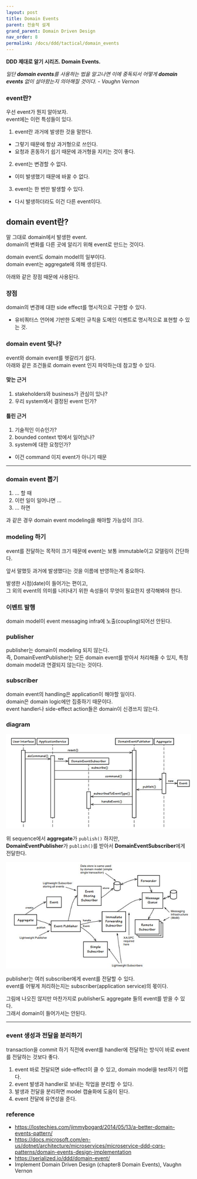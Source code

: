 ```yaml
---
layout: post
title: Domain Events
parent: 전술적 설계
grand_parent: Domain Driven Design
nav_order: 8
permalink: /docs/ddd/tactical/domain_events
---
```


**DDD 제대로 알기 시리즈. Domain Events.**  

*일단 **domain events**를 사용하는 법을 알고나면 이에 중독되서 어떻게 **domain events** 없이 살아왔는지 의아해질 것이다. - Vaughn Vernon*


### event란?

우선 event가 뭔지 알아보자.  
event에는 이런 특성들이 있다.

1. event란 과거에 발생한 것을 말한다.
  - 그렇기 때문에 항상 과거형으로 쓰인다.
  - 요청과 혼동하기 쉽기 때문에 과거형을 지키는 것이 좋다.
2. event는 변경할 수 없다.
  - 이미 발생했기 때문에 바꿀 수 없다.
3. event는 한 번만 발생할 수 있다.
  - 다시 발생하더라도 이건 다른 event이다.


## domain event란?

말 그대로 domain에서 발생한 event.  
domain의 변화를 다른 곳에 알리기 위해 event로 만드는 것이다.  

domain event도 domain model의 일부이다.  
domain event는 aggregate에 의해 생성된다.  

아래와 같은 장점 때문에 사용된다.

### 장점

domain의 변경에 대한 side effect를 명시적으로 구현할 수 있다.
- 유비쿼터스 언어에 기반한 도메인 규칙을 도메인 이벤트로 명시적으로 표현할 수 있는 것.


### domain event 맞나?

event와 domain event를 헷갈리기 쉽다.  
아래와 같은 조건들로 domain event 인지 파악하는데 참고할 수 있다.

#### 맞는 근거

1. stakeholders와 business가 관심이 있나? 
2. 우리 system에서 결정된 event 인가?

#### 틀린 근거

1. 기술적인 이슈인가? 
2. bounded context 밖에서 일어났나? 
3. system에 대한 요청인가?
  - 이건 command 이지 event가 아니기 때문


---


### domain event 뽑기

1. ... 할 때
2. 이런 일이 일어나면 ...
3. ... 하면

과 같은 경우 domain event modeling을 해야할 가능성이 크다.

### modeling 하기

event를 전달하는 목적이 크기 때문에 event는 보통 immutable이고 모델링이 간단하다.

앞서 말했듯 과거에 발생했다는 것을 이름에 반영하는게 중요하다.

발생한 시점(date)이 들어가는 편이고,  
그 외의 event의 의미를 나타내기 위한 속성들이 무엇이 필요한지 생각해봐야 한다.


### 이벤트 발행

domain model이 event messaging infra에 노출(coupling)되어선 안된다.

### publisher

publisher는 domain이 modeling 되지 않는다.  
즉, DomainEventPublisher는 모든 domain event를 받아서 처리해줄 수 있지, 특정 domain model과 연결되지 않는다는 것이다.

### subscriber

domain event의 handling은 application이 해야할 일이다.  
domain은 domain logic에만 집중하기 때문이다.  
event handler나 side-effect action들은 domain이 신경쓰지 않는다.  

### diagram

![sequence](/images/post/ddd/strategic/events_sequence.JPG)

위 sequence에서 **aggregate**가 `publish()` 하지만,  
**DomainEventPublisher**가 `publish()`를 받아서 **DomainEventSubscriber**에게 전달한다.  

![class](/images/post/ddd/strategic/events_class.JPG)

publisher는 여러 subscriber에게 event를 전달할 수 있다.  
event를 어떻게 처리하는지는 subscriber(application service)의 몫이다.  

그림에 나오진 않지만 마찬가지로 publisher도 aggregate 들의 event를 받을 수 있다.  
그래서 domain이 들어가서는 안된다.


---


### event 생성과 전달을 분리하기

transaction을 commit 하기 직전에 event를 handler에 전달하는 방식이 바로 event를 전달하는 것보다 좋다.

1. event 바로 전달되면 side-effect이 클 수 있고, domain model을 test하기 어렵다.
2. event 발생과 handler로 보내는 작업을 분리할 수 있다.
3. 발생과 전달을 분리하면 model 캡슐화에 도움이 된다.
4. event 전달에 유연성을 준다.


### reference

- https://lostechies.com/jimmybogard/2014/05/13/a-better-domain-events-pattern/
- https://docs.microsoft.com/en-us/dotnet/architecture/microservices/microservice-ddd-cqrs-patterns/domain-events-design-implementation
- https://serialized.io/ddd/domain-event/
- Implement Domain Driven Design (chapter8 Domain Events), Vaughn Vernon
